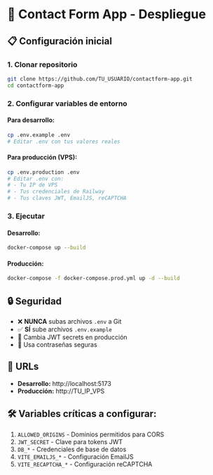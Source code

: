 # 🚀 Contact Form App - Despliegue

## 📋 Configuración inicial

### 1. **Clonar repositorio**
```bash
git clone https://github.com/TU_USUARIO/contactform-app.git
cd contactform-app
```

### 2. **Configurar variables de entorno**

#### **Para desarrollo:**
```bash
cp .env.example .env
# Editar .env con tus valores reales
```

#### **Para producción (VPS):**
```bash
cp .env.production .env
# Editar .env con:
# - Tu IP de VPS
# - Tus credenciales de Railway
# - Tus claves JWT, EmailJS, reCAPTCHA
```

### 3. **Ejecutar**

#### **Desarrollo:**
```bash
docker-compose up --build
```

#### **Producción:**
```bash
docker-compose -f docker-compose.prod.yml up -d --build
```

## 🔒 **Seguridad**

- ❌ **NUNCA** subas archivos `.env` a Git
- ✅ **SÍ** sube archivos `.env.example`
- 🔑 Cambia JWT secrets en producción
- 🔐 Usa contraseñas seguras

## 📱 **URLs**

- **Desarrollo:** http://localhost:5173
- **Producción:** http://TU_IP_VPS

## 🛠️ **Variables críticas a configurar:**

1. `ALLOWED_ORIGINS` - Dominios permitidos para CORS
2. `JWT_SECRET` - Clave para tokens JWT
3. `DB_*` - Credenciales de base de datos
4. `VITE_EMAILJS_*` - Configuración EmailJS
5. `VITE_RECAPTCHA_*` - Configuración reCAPTCHA
